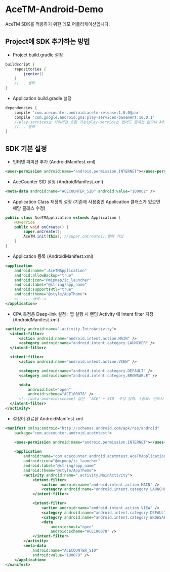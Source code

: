 # AceTM-Android-Demo
AceTM SDK를 적용하기 위한 데모 어플리케이션입니다.

## Project에 SDK 추가하는 방법  
* Project build.gradle 설정 
```groovy
buildscript {
    repositories {
        jcenter()
    }
    //... 생략 
}
```
* Application build.gradle 설정 
```groovy
dependencies {
    compile 'com.acecounter.android:acetm-release:1.0.0@aar'
    compile 'com.google.android.gms:play-services-basement:10.0.1'
    //play-services는 하위버젼 호환 가능(play-service는 없어도 문제는 없으나 Adid 수집을 위해 필요)
    //... 생략
}
```
## SDK 기본 설정 
* 인터넷 퍼미션 추가 (AndroidManifest.xml)
``` xml
<uses-permission android:name="android.permission.INTERNET"></uses-permission>
```
* AceCounter SID 설정 (AndroidManifest.xml)
``` xml
<meta-data android:name="ACECOUNTER_SID" android:value="100002" />
```
* Application Class 재정의 설정 (기존에 사용중인 Application 클래스가 있으면 해당 클래스 수정)
```java
public class AceTMApplication extends Application {
    @Override
    public void onCreate() {
        super.onCreate();
        AceTM.init(this); //super.onCreate();밑에 기입
    }
}
```
* Application 등록 (AndroidManifest.xml)
``` xml
<application
    android:name=".AceTMApplication"
    android:allowBackup="true"
    android:icon="@mipmap/ic_launcher"
    android:label="@string/app_name"
    android:supportsRtl="true"
    android:theme="@style/AppTheme">
    <!--... 생략-->
</application>
```
* CPA 측정용 Deep-link 설정 : 앱 실행 시 랜딩 Activity 에 Intent filter 지정 (AndroidManifest.xml)
``` xml
<activity android:name=".activity.IntroActivity">
  <intent-filter>
      <action android:name="android.intent.action.MAIN" />
      <category android:name="android.intent.category.LAUNCHER" />
  </intent-filter>

  <intent-filter>
      <action android:name="android.intent.action.VIEW" />

      <category android:name="android.intent.category.DEFAULT" />
      <category android:name="android.intent.category.BROWSABLE" />

      <data
          android:host="open"
          android:scheme="ACE100078" />
      <!--[data android:scheme] 값은  "ACE" + SID  구성 입력. (중요: 반드시 대문자로 입력할것)-->
  </intent-filter>
</activity>
```

* 설정이 완료된 AndroidManifest.xml 
``` xml
<manifest xmlns:android="http://schemas.android.com/apk/res/android"
    package="com.acecounter.android.acetmtest">

    <uses-permission android:name="android.permission.INTERNET"></uses-permission>
    
    <application
        android:name="com.acecounter.android.acetmtest.AceTMApplication"
        android:icon="@mipmap/ic_launcher"
        android:label="@string/app_name"
        android:theme="@style/AppTheme">
        <activity android:name=".activity.MainActivity">
            <intent-filter>
                <action android:name="android.intent.action.MAIN" />
                <category android:name="android.intent.category.LAUNCHER" />
            </intent-filter>

            <intent-filter>
                <action android:name="android.intent.action.VIEW" />
                <category android:name="android.intent.category.DEFAULT" />
                <category android:name="android.intent.category.BROWSABLE" />
                <data
                    android:host="open"
                    android:scheme="ACE100078" />
            </intent-filter>
        </activity>
        <meta-data
            android:name="ACECOUNTER_SID"
            android:value="100078" />
    </application>
</manifest>
```
